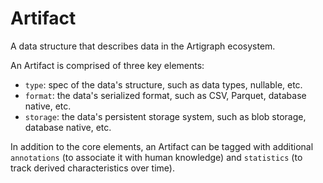 # Artifact

A data structure that describes data in the Artigraph ecosystem.

An Artifact is comprised of three key elements:
- `type`: spec of the data's structure, such as data types, nullable, etc.
- `format`: the data's serialized format, such as CSV, Parquet, database native, etc.
- `storage`: the data's persistent storage system, such as blob storage, database native, etc.

In addition to the core elements, an Artifact can be tagged with additional `annotations` (to associate it with human knowledge) and `statistics` (to track derived characteristics over time).
